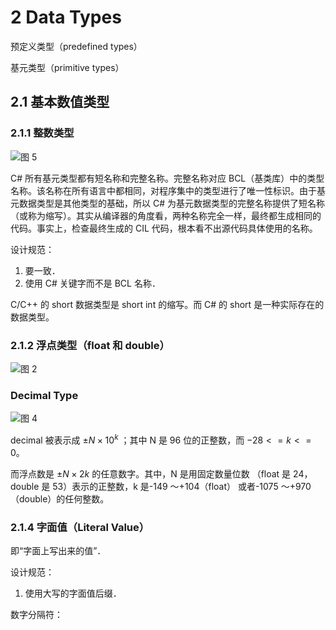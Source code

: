 # 2 Data Types

预定义类型（predefined types）

基元类型（primitive types）

## 2.1 基本数值类型

### 2.1.1 整数类型

![图 5](../../../../../.media/ed022d86cdb2b29878ddd3cc30cce381545fdfe5d8c65b93bd81fe946cca4851.png)  

C# 所有基元类型都有短名称和完整名称。完整名称对应 BCL（基类库）中的类型名称。该名称在所有语言中都相同，对程序集中的类型进行了唯一性标识。由于基元数据类型是其他类型的基础，所以 C# 为基元数据类型的完整名称提供了短名称 （或称为缩写）。其实从编译器的角度看，两种名称完全一样，最终都生成相同的代码。事实上，检查最终生成的 CIL 代码，根本看不出源代码具体使用的名称。

设计规范：

1. 要一致．
2. 使用 C# 关键字而不是 BCL 名称．

C/C++ 的 short 数据类型是 short int 的缩写。而 C# 的 short 是一种实际存在的数据类型。

### 2.1.2 浮点类型（float 和 double）

![图 2](../../../../../.media/aa6ffdf4887d98f1a2910564d83029cd59d6f6f5e992cfd1e787c97658ce2d4d.png)

### Decimal Type

![图 4](../../../../../.media/281f23a84fdcc1361b9a83438042c177e33cd9fc00e6e9b99565d49fe88f62a0.png)

decimal 被表示成 $±N×10^k$ ；其中 N 是 96 位的正整数，而 $-28<=k<=0$。

而浮点数是 $±N×2 k$ 的任意数字。其中，N 是用固定数量位数 （float 是 24，double 是 53）表示的正整数，k 是-149 ～+104（float） 或者-1075 ～+970（double）的任何整数。

### 2.1.4 字面值（Literal Value）

即“字面上写出来的值”．

设计规范：

1. 使用大写的字面值后缀．

数字分隔符：

